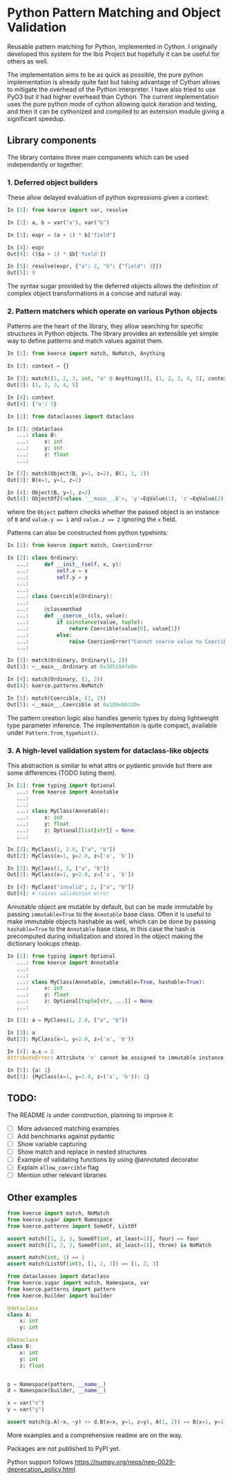 # Python Pattern Matching and Object Validation


Reusable pattern matching for Python, implemented in Cython.
I originally developed this system for the Ibis Project but
hopefully it can be useful for others as well.


The implementation aims to be as quick as possible, the pure
python implementation is already quite fast but taking advantage
of Cython allows to mitigate the overhead of the Python
interpreter.
I have also tried to use PyO3 but it had higher overhead than
Cython. The current implementation uses the pure python mode
of cython allowing quick iteration and testing, and then it
can be cythonized and compiled to an extension module giving
a significant speedup.


## Library components

The library contains three main components which can be used
independently or together:

### 1. Deferred object builders

These allow delayed evaluation of python expressions given a
context:

```py
In [1]: from koerce import var, resolve

In [2]: a, b = var("a"), var("b")

In [3]: expr = (a + 1) * b["field"]

In [4]: expr
Out[4]: (($a + 1) * $b['field'])

In [5]: resolve(expr, {"a": 2, "b": {"field": 3}})
Out[5]: 9
```

The syntax sugar provided by the deferred objects allows the
definition of complex object transformations in a concise and
natural way.


### 2. Pattern matchers which operate on various Python objects

Patterns are the heart of the library, they allow searching for
specific structures in Python objects. The library provides an
extensible yet simple way to define patterns and match values
against them.

```py
In [1]: from koerce import match, NoMatch, Anything

In [2]: context = {}

In [3]: match([1, 2, 3, int, "a" @ Anything()], [1, 2, 3, 4, 5], context)
Out[3]: [1, 2, 3, 4, 5]

In [4]: context
Out[4]: {'a': 5}
```

```py
In [1]: from dataclasses import dataclass

In [2]: @dataclass
   ...: class B:
   ...:     x: int
   ...:     y: int
   ...:     z: float
   ...:

In [3]: match(Object(B, y=1, z=2), B(1, 1, 2))
Out[3]: B(x=1, y=1, z=2)

In [4]: Object(B, y=1, z=2)
Out[4]: ObjectOf2(<class '__main__.B'>, 'y'=EqValue(1), 'z'=EqValue(2))
```

where the `Object` pattern checks whether the passed object is
an instance of `B` and `value.y == 1` and `value.z == 2` ignoring
the `x` field.

Patterns can also be constructed from python typehints:

```py
In [1]: from koerce import match, CoercionError

In [2]: class Ordinary:
   ...:     def __init__(self, x, y):
   ...:         self.x = x
   ...:         self.y = y
   ...:
   ...:
   ...: class Coercible(Ordinary):
   ...:
   ...:     @classmethod
   ...:     def __coerce__(cls, value):
   ...:         if isinstance(value, tuple):
   ...:             return Coercible(value[0], value[1])
   ...:         else:
   ...:             raise CoercionError("Cannot coerce value to Coercible")
   ...:

In [3]: match(Ordinary, Ordinary(1, 2))
Out[3]: <__main__.Ordinary at 0x105194fe0>

In [4]: match(Ordinary, (1, 2))
Out[4]: koerce.patterns.NoMatch

In [5]: match(Coercible, (1, 2))
Out[5]: <__main__.Coercible at 0x109ebb320>
```

The pattern creation logic also handles generic types by doing
lightweight type parameter inference. The implementation is quite
compact, available under `Pattern.from_typehint()`.

### 3. A high-level validation system for dataclass-like objects

This abstraction is similar to what attrs or pydantic provide but
there are some differences (TODO listing them).

```py
In [1]: from typing import Optional
   ...: from koerce import Annotable
   ...:
   ...:
   ...: class MyClass(Annotable):
   ...:     x: int
   ...:     y: float
   ...:     z: Optional[list[str]] = None
   ...:

In [2]: MyClass(1, 2.0, ["a", "b"])
Out[2]: MyClass(x=1, y=2.0, z=['a', 'b'])

In [3]: MyClass(1, 2, ["a", "b"])
Out[3]: MyClass(x=1, y=2.0, z=['a', 'b'])

In [4]: MyClass("invalid", 2, ["a", "b"])
Out[4]: # raises validation error
```

Annotable object are mutable by default, but can be made immutable
by passing `immutable=True` to the `Annotable` base class. Often
it is useful to make immutable objects hashable as well, which can
be done by passing `hashable=True` to the `Annotable` base class,
in this case the hash is precomputed during initialization and
stored in the object making the dictionary lookups cheap.

```py
In [1]: from typing import Optional
   ...: from koerce import Annotable
   ...:
   ...:
   ...: class MyClass(Annotable, immutable=True, hashable=True):
   ...:     x: int
   ...:     y: float
   ...:     z: Optional[tuple[str, ...]] = None
   ...:

In [2]: a = MyClass(1, 2.0, ["a", "b"])

In [3]: a
Out[3]: MyClass(x=1, y=2.0, z=('a', 'b'))

In [4]: a.x = 2
AttributeError: Attribute 'x' cannot be assigned to immutable instance of type <class '__main__.MyClass'>

In [5]: {a: 1}
Out[5]: {MyClass(x=1, y=2.0, z=('a', 'b')): 1}
```

## TODO:

The README is under construction, planning to improve it:
- [ ] More advanced matching examples
- [ ] Add benchmarks against pydantic
- [ ] Show variable capturing
- [ ] Show match and replace in nested structures
- [ ] Example of validating functions by using @annotated decorator
- [ ] Explain `allow_coercible` flag
- [ ] Mention other relevant libraries

## Other examples


```python
from koerce import match, NoMatch
from koerce.sugar import Namespace
from koerce.patterns import SomeOf, ListOf

assert match([1, 2, 3, SomeOf(int, at_least=1)], four) == four
assert match([1, 2, 3, SomeOf(int, at_least=1)], three) is NoMatch

assert match(int, 1) == 1
assert match(ListOf(int), [1, 2, 3]) == [1, 2, 3]
```

```python
from dataclasses import dataclass
from koerce.sugar import match, Namespace, var
from koerce.patterns import pattern
from koerce.builder import builder

@dataclass
class A:
    x: int
    y: int

@dataclass
class B:
    x: int
    y: int
    z: float


p = Namespace(pattern, __name__)
d = Namespace(builder, __name__)

x = var("x")
y = var("y")

assert match(p.A(~x, ~y) >> d.B(x=x, y=1, z=y), A(1, 2)) == B(x=1, y=1, z=2)
```

More examples and a comprehensive readme are on the way.

Packages are not published to PyPI yet.

Python support follows https://numpy.org/neps/nep-0029-deprecation_policy.html
